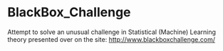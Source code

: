 # BlackBox_Challenge
Attempt to solve an unusual challenge in Statistical (Machine) Learning theory presented over on the site: http://www.blackboxchallenge.com/
